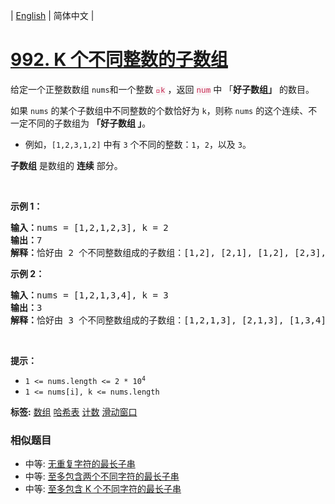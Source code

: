 | [English](README_EN.md) | 简体中文 |

# [992. K 个不同整数的子数组](https://leetcode-cn.com/problems/subarrays-with-k-different-integers)
<p>给定一个正整数数组 <code>nums</code>和一个整数 <font color="#c7254e"><font face="Menlo, Monaco, Consolas, Courier New, monospace"><span style="font-size:12.6px"><span style="background-color:#f9f2f4">k</span></span></font></font>&nbsp;，返回 <font color="#c7254e"><font face="Menlo, Monaco, Consolas, Courier New, monospace"><span style="font-size:12.6px"><span style="background-color:#f9f2f4">num</span></span></font></font>&nbsp;中 「<strong>好子数组」</strong><em>&nbsp;</em>的数目。</p>

<p>如果 <code>nums</code>&nbsp;的某个子数组中不同整数的个数恰好为 <code>k</code>，则称 <code>nums</code>&nbsp;的这个连续、不一定不同的子数组为 <strong>「</strong><strong>好子数组 」</strong>。</p>

<ul>
	<li>例如，<code>[1,2,3,1,2]</code> 中有&nbsp;<code>3</code>&nbsp;个不同的整数：<code>1</code>，<code>2</code>，以及&nbsp;<code>3</code>。</li>
</ul>

<p><strong>子数组</strong> 是数组的 <strong>连续</strong> 部分。</p>

<p>&nbsp;</p>

<p><strong>示例 1：</strong></p>

<pre>
<strong>输入：</strong>nums = [1,2,1,2,3], k = 2
<strong>输出：</strong>7
<strong>解释：</strong>恰好由 2 个不同整数组成的子数组：[1,2], [2,1], [1,2], [2,3], [1,2,1], [2,1,2], [1,2,1,2].
</pre>

<p><strong>示例 2：</strong></p>

<pre>
<strong>输入：</strong>nums = [1,2,1,3,4], k = 3
<strong>输出：</strong>3
<strong>解释：</strong>恰好由 3 个不同整数组成的子数组：[1,2,1,3], [2,1,3], [1,3,4].
</pre>

<p>&nbsp;</p>

<p><strong>提示：</strong></p>

<ul>
	<li><code>1 &lt;= nums.length &lt;= 2 * 10<sup>4</sup></code></li>
	<li><code>1 &lt;= nums[i], k &lt;= nums.length</code></li>
</ul>

**标签:**  [数组](https://leetcode-cn.com/tag/array) [哈希表](https://leetcode-cn.com/tag/hash-table) [计数](https://leetcode-cn.com/tag/counting) [滑动窗口](https://leetcode-cn.com/tag/sliding-window) 
 ### 相似题目
- 中等:	[无重复字符的最长子串](https://leetcode-cn.com/problems/longest-substring-without-repeating-characters) 
- 中等:	[至多包含两个不同字符的最长子串](https://leetcode-cn.com/problems/longest-substring-with-at-most-two-distinct-characters) 
- 中等:	[至多包含 K 个不同字符的最长子串](https://leetcode-cn.com/problems/longest-substring-with-at-most-k-distinct-characters) 
